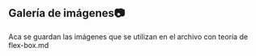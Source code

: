 ## Galería de imágenes:camera:
Aca se guardan las imágenes que se utilizan en el archivo con teoría de flex-box.md
